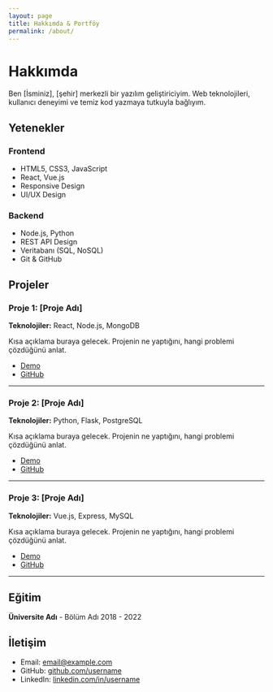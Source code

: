 ```yaml
---
layout: page
title: Hakkımda & Portföy
permalink: /about/
---
```


# Hakkımda

Ben [İsminiz], [şehir] merkezli bir yazılım geliştiriciyim. Web teknolojileri, kullanıcı deneyimi ve temiz kod yazmaya tutkuyla bağlıyım.

## Yetenekler

### Frontend
- HTML5, CSS3, JavaScript
- React, Vue.js
- Responsive Design
- UI/UX Design

### Backend
- Node.js, Python
- REST API Design
- Veritabanı (SQL, NoSQL)
- Git & GitHub

## Projeler

### Proje 1: [Proje Adı]
**Teknolojiler:** React, Node.js, MongoDB

Kısa açıklama buraya gelecek. Projenin ne yaptığını, hangi problemi çözdüğünü anlat.

- [Demo](#)
- [GitHub](#)

---

### Proje 2: [Proje Adı]
**Teknolojiler:** Python, Flask, PostgreSQL

Kısa açıklama buraya gelecek. Projenin ne yaptığını, hangi problemi çözdüğünü anlat.

- [Demo](#)
- [GitHub](#)

---

### Proje 3: [Proje Adı]
**Teknolojiler:** Vue.js, Express, MySQL

Kısa açıklama buraya gelecek. Projenin ne yaptığını, hangi problemi çözdüğünü anlat.

- [Demo](#)
- [GitHub](#)

---

## Eğitim

**Üniversite Adı** - Bölüm Adı
2018 - 2022

## İletişim

- Email: [email@example.com](mailto:email@example.com)
- GitHub: [github.com/username](https://github.com/username)
- LinkedIn: [linkedin.com/in/username](https://linkedin.com/in/username)
